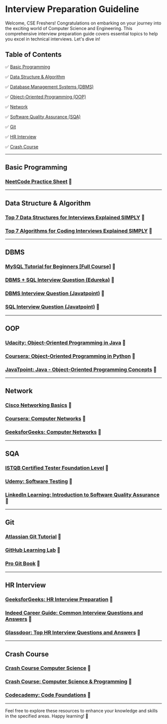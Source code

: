 # Interview Preparation Guideline

Welcome, CSE Freshers! Congratulations on embarking on your journey into the exciting world of Computer Science and Engineering. This comprehensive interview preparation guide covers essential topics to help you excel in technical interviews. Let's dive in!

## Table of Contents

✅ [Basic Programming](#basic-programming) 

✅ [Data Structure & Algorithm](#data-structure--algorithm) 

✅ [Database Management Systems (DBMS)](#dbms) 

✅ [Object-Oriented Programming (OOP)](#oop) 

✅ [Network](#network) 

✅ [Software Quality Assurance (SQA)](#sqa) 

✅ [Git](#git) 

✅ [HR Interview](#hr-interview) 

✅ [Crash Course](#crash-course) 

---

## Basic Programming

### [NeetCode Practice Sheet](https://neetcode.io/practice) 🚀

---

## Data Structure & Algorithm

### [Top 7 Data Structures for Interviews Explained SIMPLY](https://www.youtube.com/watch?v=cQWr9DFE1ww&t=17s) 🚀

### [Top 7 Algorithms for Coding Interviews Explained SIMPLY](https://www.youtube.com/watch?v=kp3fCihUXEg) 🚀

---

## DBMS

### [MySQL Tutorial for Beginners [Full Course]](https://www.youtube.com/watch?v=7S_tz1z_5bA) 🚀

### [DBMS + SQL Interview Question (Edureka)](https://www.edureka.co/blog/interview-questions/dbms-interview-questions) 🚀

### [DBMS Interview Question (Javatpoint)](https://www.javatpoint.com/dbms-interview-questions) 🚀

### [SQL Interview Question (Javatpoint)](https://www.javatpoint.com/sql-interview-questions) 🚀

---

## OOP

### [Udacity: Object-Oriented Programming in Java](https://www.udacity.com/course/object-oriented-programming-in-java--ud283) 🚀

### [Coursera: Object-Oriented Programming in Python](https://www.coursera.org/specializations/object-oriented-programming) 🚀

### [JavaTpoint: Java - Object-Oriented Programming Concepts](https://www.javatpoint.com/java-oops-concepts) 🚀

---

## Network

### [Cisco Networking Basics](https://www.netacad.com/courses/network-basics) 🚀

### [Coursera: Computer Networks](https://www.coursera.org/learn/computer-networks) 🚀

### [GeeksforGeeks: Computer Networks](https://www.geeksforgeeks.org/computer-network-tutorials/) 🚀

---

## SQA

### [ISTQB Certified Tester Foundation Level](https://www.istqb.org/) 🚀

### [Udemy: Software Testing](https://www.udemy.com/course/software-testing-for-beginners/) 🚀

### [LinkedIn Learning: Introduction to Software Quality Assurance](https://www.linkedin.com/learning/software-quality-assurance-foundations/welcome) 🚀

---

## Git

### [Atlassian Git Tutorial](https://www.atlassian.com/git/tutorials) 🚀

### [GitHub Learning Lab](https://lab.github.com/) 🚀

### [Pro Git Book](https://git-scm.com/book/en/v2) 🚀

---

## HR Interview

### [GeeksforGeeks: HR Interview Preparation](https://www.geeksforgeeks.org/hr-interview-preparation/) 🚀

### [Indeed Career Guide: Common Interview Questions and Answers](https://www.indeed.com/career-advice/interviewing/interview-questions-and-answers) 🚀

### [Glassdoor: Top HR Interview Questions and Answers](https://www.glassdoor.com/blog/top-hr-interview-questions-examples-and-tips/) 🚀

---

## Crash Course

### [Crash Course Computer Science](https://www.youtube.com/playlist?list=PLH2l6uzC4UEW0s7-KewFLBC1D0l6XRfye) 🚀

### [Crash Course: Computer Science & Programming](https://www.udemy.com/course/crash-course-computer-science-and-programming/) 🚀

### [Codecademy: Code Foundations](https://www.codecademy.com/learn/code-foundations) 🚀

---

Feel free to explore these resources to enhance your knowledge and skills in the specified areas. Happy learning! 🚀
